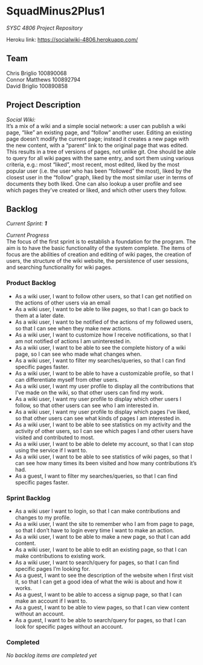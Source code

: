 # SquadMinus2Plus1 #
_SYSC 4806 Project Repository_

Heroku link: https://socialwiki-4806.herokuapp.com/

## Team
Chris Briglio 100890068 <br />
Connor Matthews 100892794 <br />
David Briglio 100890858

## Project Description ##
_Social Wiki:_ <br />
It’s a mix of a wiki and a simple social network: a user can publish a wiki page, “like” an existing page, and “follow” another user. Editing an existing page doesn’t modify the current page; instead it creates a new page with the new content, with a “parent” link to the original page that was edited. This results in a tree of versions of pages, not unlike git. One should be able to query for all wiki pages with the same entry, and sort them using various criteria, e.g.: most “liked”, most recent, most edited, liked by the most popular user (i.e. the user who has been “followed” the most), liked by the closest user in the “follow” graph, liked by the most similar user in terms of documents they both liked. One can also lookup a user profile and see which pages they’ve created or liked, and which other users they follow.

## Backlog ##
_Current Sprint: **1**_ <br />

_Current Progress_ <br />
The focus of the first sprint is to establish a foundation for the program. The aim is to have the basic functionality of the system complete. The items of focus are the abilities of creation and editing of wiki pages, the creation of users, the structure of the wiki website, the persistence of user sessions, and searching functionality for wiki pages.

### Product Backlog ###
- As a wiki user, I want to follow other users, so that I can get notified on the actions of other users via an email
- As a wiki user, I want to be able to like pages, so that I can go back to them at a later date.
- As a wiki user, I want to be notified of the actions of my followed users, so that I can see when they make new actions.
- As a wiki user, I want to customize how I receive notifications, so that I am not notified of actions I am uninterested in.
- As a wiki user, I want to be able to see the complete history of a wiki page, so I can see who made what changes when.
- As a wiki user, I want to filter my searches/queries, so that I can find specific pages faster.
- As a wiki user, I want to be able to have a customizable profile, so that I can differentiate myself from other users.
- As a wiki user, I want my user profile to display all the contributions that I’ve made on the wiki, so that other users can find my work.
- As a wiki user, I want my user profile to display which other users I follow, so that other users can see who I am interested in.
- As a wiki user, I want my user profile to display which pages I’ve liked, so that other users can see what kinds of pages I am interested in.
- As a wiki user, I want to be able to see statistics on my activity and the activity of other users, so I can see which pages I and other users have visited and contributed to most.
- As a wiki user, I want to be able to delete my account, so that I can stop using the service if I want to.
- As a wiki user, I want to be able to see statistics of wiki pages, so that I can see how many times its been visited and how many contributions it’s had.
- As a guest, I want to filter my searches/queries, so that I can find specific pages faster.

### Sprint Backlog ###
- As a wiki user I want to login, so that I can make contributions and changes to my profile.
- As a wiki user, I want the site to remember who I am from page to page, so that I don’t have to login every time I want to make an action.
- As a wiki user, I want to be able to make a new page, so that I can add content.
- As a wiki user, I want to be able to edit an existing page, so that I can make contributions to existing work.
- As a wiki user, I want to search/query for pages, so that I can find specific pages I’m looking for.
- As a guest, I want to see the description of the website when I first visit it, so that I can get a good idea of what the wiki is about and how it works.
- As a guest, I want to be able to access a signup page, so that I can make an account if I want to.
- As a guest, I want to be able to view pages, so that I can view content without an account.
- As a guest, I want to be able to search/query for pages, so that I can look for specific pages without an account.

### Completed ###
_No backlog items are completed yet_

